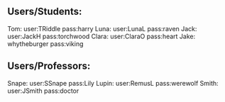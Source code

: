 ## Users/Students:
Tom: user:TRiddle pass:harry
Luna: user:LunaL pass:raven
Jack: user:JackH pass:torchwood
Clara: user:ClaraO pass:heart
Jake: whytheburger pass:viking

## Users/Professors:
Snape: user:SSnape pass:Lily
Lupin: user:RemusL pass:werewolf
Smith: user:JSmith pass:doctor